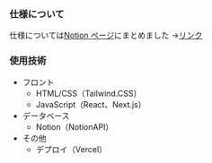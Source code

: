 ### 仕様について

仕様については[Notion ページ](https://ayuk-web.notion.site/3f5c7c752ac44daa89257ec49bff19b4)にまとめました
→[リンク](https://ayuk-web.notion.site/3f5c7c752ac44daa89257ec49bff19b4)

### 使用技術

- フロント
  - HTML/CSS（Tailwind.CSS）
  - JavaScript（React、Next.js）
- データベース
  - Notion（NotionAPI）
- その他
  - デプロイ（Vercel）
